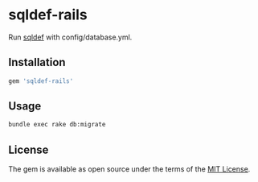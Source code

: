# sqldef-rails

Run [sqldef](https://github.com/k0kubun/sqldef) with config/database.yml.

## Installation

```ruby
gem 'sqldef-rails'
```

## Usage

```bash
bundle exec rake db:migrate
```

## License

The gem is available as open source under the terms of the [MIT License](https://opensource.org/licenses/MIT).
